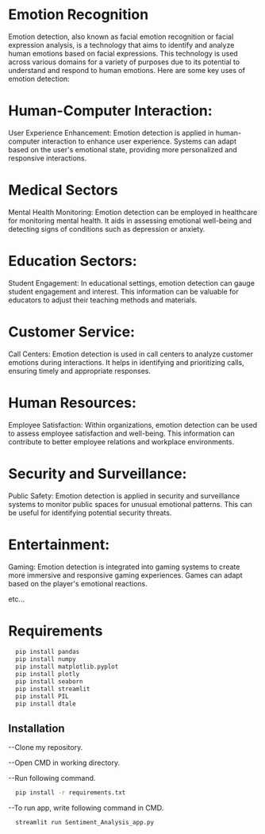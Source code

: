 
# Emotion Recognition

Emotion detection, also known as facial emotion recognition or facial expression analysis, is a technology that aims to identify and analyze human emotions based on facial expressions. This technology is used across various domains for a variety of purposes due to its potential to understand and respond to human emotions. Here are some key uses of emotion detection:

# Human-Computer Interaction:
User Experience Enhancement: Emotion detection is applied in human-computer interaction to enhance user experience. Systems can adapt based on the user's emotional state, providing more personalized and responsive interactions.

# Medical Sectors
Mental Health Monitoring: Emotion detection can be employed in healthcare for monitoring mental health. It aids in assessing emotional well-being and detecting signs of conditions such as depression or anxiety.

# Education Sectors:
Student Engagement: In educational settings, emotion detection can gauge student engagement and interest. This information can be valuable for educators to adjust their teaching methods and materials.

# Customer Service:
Call Centers: Emotion detection is used in call centers to analyze customer emotions during interactions. It helps in identifying and prioritizing calls, ensuring timely and appropriate responses.

# Human Resources:
Employee Satisfaction: Within organizations, emotion detection can be used to assess employee satisfaction and well-being. This information can contribute to better employee relations and workplace environments.

# Security and Surveillance:
Public Safety: Emotion detection is applied in security and surveillance systems to monitor public spaces for unusual emotional patterns. This can be useful for identifying potential security threats.

# Entertainment:
Gaming: Emotion detection is integrated into gaming systems to create more immersive and responsive gaming experiences. Games can adapt based on the player's emotional reactions.

etc...
# Requirements
```bash
  pip install pandas
  pip install numpy
  pip install matplotlib.pyplot
  pip install plotly
  pip install seaborn
  pip install streamlit
  pip install PIL
  pip install dtale
```

## Installation

--Clone my repository.

--Open CMD in working directory.

--Run following command.



```bash
  pip install -r requirements.txt

```

--To run app, write following command in CMD.

```bash
  streamlit run Sentiment_Analysis_app.py